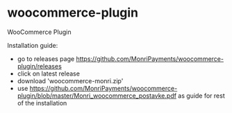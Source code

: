 # woocommerce-plugin
WooCommerce Plugin

Installation guide:
- go to releases page https://github.com/MonriPayments/woocommerce-plugin/releases
- click on latest release
- download 'woocommerce-monri.zip'
- use https://github.com/MonriPayments/woocommerce-plugin/blob/master/Monri_woocommerce_postavke.pdf as guide for rest of the installation
